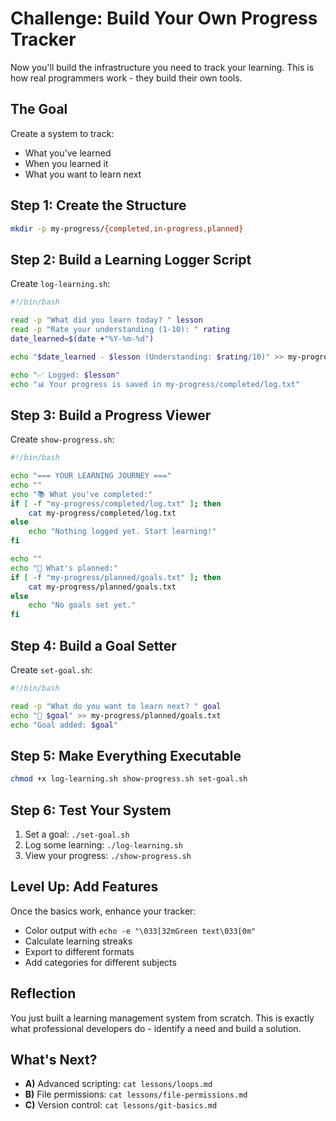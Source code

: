 # Challenge: Build Your Own Progress Tracker

Now you'll build the infrastructure you need to track your learning. This is how real programmers work - they build their own tools.

## The Goal

Create a system to track:
- What you've learned
- When you learned it
- What you want to learn next

## Step 1: Create the Structure

```bash
mkdir -p my-progress/{completed,in-progress,planned}
```

## Step 2: Build a Learning Logger Script

Create `log-learning.sh`:

```bash
#!/bin/bash

read -p "What did you learn today? " lesson
read -p "Rate your understanding (1-10): " rating
date_learned=$(date +"%Y-%m-%d")

echo "$date_learned - $lesson (Understanding: $rating/10)" >> my-progress/completed/log.txt

echo "✅ Logged: $lesson"
echo "📊 Your progress is saved in my-progress/completed/log.txt"
```

## Step 3: Build a Progress Viewer

Create `show-progress.sh`:

```bash
#!/bin/bash

echo "=== YOUR LEARNING JOURNEY ==="
echo ""
echo "📚 What you've completed:"
if [ -f "my-progress/completed/log.txt" ]; then
    cat my-progress/completed/log.txt
else
    echo "Nothing logged yet. Start learning!"
fi

echo ""
echo "🎯 What's planned:"
if [ -f "my-progress/planned/goals.txt" ]; then
    cat my-progress/planned/goals.txt
else
    echo "No goals set yet."
fi
```

## Step 4: Build a Goal Setter

Create `set-goal.sh`:

```bash
#!/bin/bash

read -p "What do you want to learn next? " goal
echo "🎯 $goal" >> my-progress/planned/goals.txt
echo "Goal added: $goal"
```

## Step 5: Make Everything Executable

```bash
chmod +x log-learning.sh show-progress.sh set-goal.sh
```

## Step 6: Test Your System

1. Set a goal: `./set-goal.sh`
2. Log some learning: `./log-learning.sh`
3. View your progress: `./show-progress.sh`

## Level Up: Add Features

Once the basics work, enhance your tracker:

- Color output with `echo -e "\033[32mGreen text\033[0m"`
- Calculate learning streaks
- Export to different formats
- Add categories for different subjects

## Reflection

You just built a learning management system from scratch. This is exactly what professional developers do - identify a need and build a solution.

## What's Next?

- **A)** Advanced scripting: `cat lessons/loops.md`
- **B)** File permissions: `cat lessons/file-permissions.md`
- **C)** Version control: `cat lessons/git-basics.md`